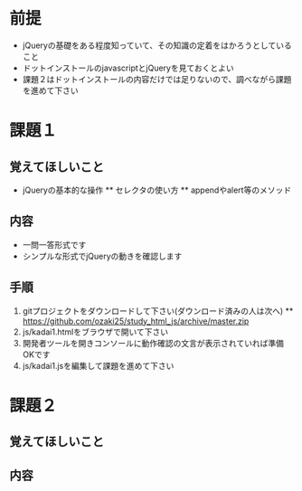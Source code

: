 # 前提
* jQueryの基礎をある程度知っていて、その知識の定着をはかろうとしていること
* ドットインストールのjavascriptとjQueryを見ておくとよい
* 課題２はドットインストールの内容だけでは足りないので、調べながら課題を進めて下さい

# 課題１
## 覚えてほしいこと
* jQueryの基本的な操作
** セレクタの使い方
** appendやalert等のメソッド

## 内容
* 一問一答形式です
* シンプルな形式でjQueryの動きを確認します

## 手順
1. gitプロジェクトをダウンロードして下さい(ダウンロード済みの人は次へ)
** https://github.com/ozaki25/study_html_js/archive/master.zip
2. js/kadai1.htmlをブラウザで開いて下さい
3. 開発者ツールを開きコンソールに動作確認の文言が表示されていれば準備OKです
4. js/kadai1.jsを編集して課題を進めて下さい


# 課題２
## 覚えてほしいこと

## 内容


